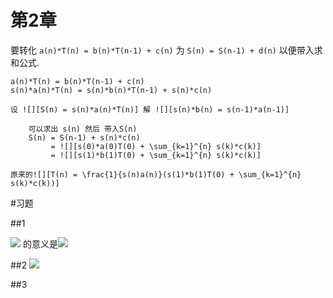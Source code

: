 第2章
===
要转化 `a(n)*T(n) = b(n)*T(n-1) + c(n)`  为 `S(n) = S(n-1) + d(n)` 以便带入求和公式.

    a(n)*T(n) = b(n)*T(n-1) + c(n)
    s(n)*a(n)*T(n) = s(n)*b(n)*T(n-1) + s(n)*c(n)
    
    设 ![][S(n) = s(n)*a(n)*T(n)] 解 ![][s(n)*b(n) = s(n-1)*a(n-1)]

[s(n)*b(n) = s(n-1)*a(n-1)]: #math
[S(n) = s(n)*a(n)*T(n)]: #math
```
    可以求出 s(n) 然后 带入S(n)
    S(n) = S(n-1) + s(n)*c(n)
         = ![][s(0)*a(0)T(0) + \sum_{k=1}^{n} s(k)*c(k)]
         = ![][s(1)*b(1)T(0) + \sum_{k=1}^{n} s(k)*c(k)]
```
    原来的![][T(n) = \frac{1}{s(n)a(n)}(s(1)*b(1)T(0) + \sum_{k=1}^{n} s(k)*c(k))]

[s(0)*a(0)T(0) + \sum_{k=1}^{n} s(k)*c(k)]: #math
[s(1)*b(1)T(0) + \sum_{k=1}^{n} s(k)*c(k)]: #math
[T(n) = \frac{1}{s(n)a(n)}(s(1)*b(1)T(0) + \sum_{k=1}^{n} s(k)*c(k))]: #math

#习题

##1

![][\sum_{k=4}^{0}q_{k}] 的意义是![][q_{4}+q_{3}+q_{2}+q_{1}+q_{0}]

[\sum_{k=4}^{0}q_{k}]: #math
[q_{4}+q_{3}+q_{2}+q_{1}+q_{0}]: #math

##2
![][|x|]

[|x|]: #math

##3
